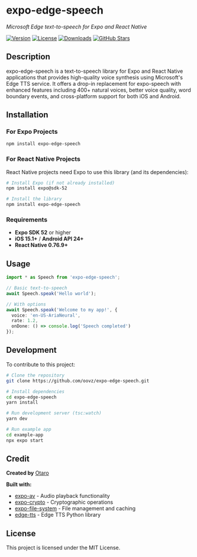 # expo-edge-speech
*Microsoft Edge text-to-speech for Expo and React Native*

[![Version](https://img.shields.io/npm/v/expo-edge-speech)](https://www.npmjs.com/package/expo-edge-speech)
[![License](https://img.shields.io/npm/l/expo-edge-speech)](https://github.com/oovz/expo-edge-speech/blob/master/LICENSE)
[![Downloads](https://img.shields.io/npm/dm/expo-edge-speech)](https://www.npmjs.com/package/expo-edge-speech)
[![GitHub Stars](https://img.shields.io/github/stars/oovz/expo-edge-speech?style=social)](https://github.com/oovz/expo-edge-speech)

## Description

expo-edge-speech is a text-to-speech library for Expo and React Native applications that provides high-quality voice synthesis using Microsoft's Edge TTS service. It offers a drop-in replacement for expo-speech with enhanced features including 400+ natural voices, better voice quality, word boundary events, and cross-platform support for both iOS and Android.

## Installation

### For Expo Projects

```bash
npm install expo-edge-speech
```

### For React Native Projects

React Native projects need Expo to use this library (and its dependencies):

```bash
# Install Expo (if not already installed)
npm install expo@sdk-52

# Install the library
npm install expo-edge-speech
```

### Requirements

- **Expo SDK 52** or higher
- **iOS 15.1+** / **Android API 24+**
- **React Native 0.76.9+**

## Usage

```typescript
import * as Speech from 'expo-edge-speech';

// Basic text-to-speech
await Speech.speak('Hello world');

// With options
await Speech.speak('Welcome to my app!', {
  voice: 'en-US-AriaNeural',
  rate: 1.2,
  onDone: () => console.log('Speech completed')
});
```

## Development

To contribute to this project:

```bash
# Clone the repository
git clone https://github.com/oovz/expo-edge-speech.git

# Install dependencies
cd expo-edge-speech
yarn install

# Run development server (tsc:watch)
yarn dev

# Run example app
cd example-app
npx expo start
```

## Credit

**Created by** [Otaro](https://github.com/oovz)

**Built with:**
- [expo-av](https://docs.expo.dev/versions/latest/sdk/av/) - Audio playback functionality
- [expo-crypto](https://docs.expo.dev/versions/latest/sdk/crypto/) - Cryptographic operations
- [expo-file-system](https://docs.expo.dev/versions/latest/sdk/filesystem/) - File management and caching
- [edge-tts](https://github.com/rany2/edge-tts) - Edge TTS Python library

## License

This project is licensed under the MIT License.
